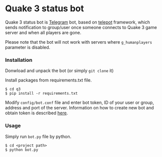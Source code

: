 # Quake 3 status bot

Quake 3 status bot is [Telegram](https://telegram.org/) bot, based on [telepot](https://github.com/nickoala/telepot) framework, which sends notification to group/user once someone connects to Quake 3 game server and when all players are gone.

Please note that the bot will not work with servers where `g_humanplayers` parameter is disabled.

### Installation

Donwload and unpack the bot (or simply `git clone` it)

Install packages from requirements.txt file.
```
$ cd q3
$ pip install -r requirements.txt
```

Modify `config/bot.conf` file and enter bot token, ID of your user or group, address and port of the server.
Information on how to create new bot and obtain token is described [here](https://core.telegram.org/bots).

### Usage

Simply run `bot.py` file by python.
```
$ cd <project path>
$ python bot.py
```